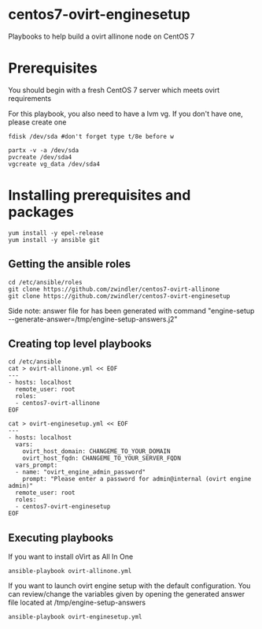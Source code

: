 # centos7-ovirt-enginesetup
Playbooks to help build a ovirt allinone node on CentOS 7

# Prerequisites
You should begin with a fresh CentOS 7 server which meets ovirt requirements

For this playbook, you also need to have a lvm vg. If you don't have one, please create one

```
fdisk /dev/sda #don't forget type t/8e before w 

partx -v -a /dev/sda
pvcreate /dev/sda4
vgcreate vg_data /dev/sda4
```

# Installing prerequisites and packages

```
yum install -y epel-release
yum install -y ansible git
```

## Getting the ansible roles

```
cd /etc/ansible/roles
git clone https://github.com/zwindler/centos7-ovirt-allinone
git clone https://github.com/zwindler/centos7-ovirt-enginesetup
```

Side note: answer file for has been generated with command "engine-setup --generate-answer=/tmp/engine-setup-answers.j2"

## Creating top level playbooks
```
cd /etc/ansible
cat > ovirt-allinone.yml << EOF
---
- hosts: localhost
  remote_user: root
  roles:
  - centos7-ovirt-allinone
EOF

cat > ovirt-enginesetup.yml << EOF
---
- hosts: localhost
  vars:
    ovirt_host_domain: CHANGEME_TO_YOUR_DOMAIN
    ovirt_host_fqdn: CHANGEME_TO_YOUR_SERVER_FQDN
  vars_prompt:
  - name: "ovirt_engine_admin_password"
    prompt: "Please enter a password for admin@internal (ovirt engine admin)"
  remote_user: root
  roles:
  - centos7-ovirt-enginesetup
EOF
```

## Executing playbooks

If you want to install oVirt as All In One
```
ansible-playbook ovirt-allinone.yml
```

If you want to launch ovirt engine setup with the default configuration. You can review/change the variables given by opening the generated answer file located at /tmp/engine-setup-answers
```
ansible-playbook ovirt-enginesetup.yml
```
